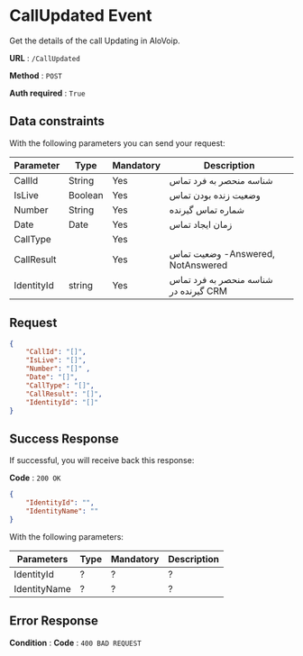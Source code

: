 # CallUpdated Event

Get the details of the call Updating in AloVoip.

**URL** : `/CallUpdated`

**Method** : `POST`

**Auth required** : `True`


## Data constraints
With the following parameters you can send your request:

|Parameter|Type|Mandatory|Description|
|-|-|-|-| 
|CallId |String|Yes|  شناسه منحصر به فرد تماس|
|IsLive |Boolean |Yes | وضعیت زنده بودن تماس|
|Number |String |Yes | شماره تماس گیرنده|
|Date |Date |Yes |زمان ایجاد تماس |
|CallType | |Yes| |
|CallResult | |Yes | وضعیت تماس -Answered, NotAnswered|
|IdentityId |string |Yes | شناسه منحصر به فرد تماس گیرنده در CRM|


## Request

```json
{
    "CallId": "[]",
    "IsLive": "[]",
    "Number": "[]" ,
    "Date": "[]",
    "CallType": "[]",
    "CallResult": "[]",
    "IdentityId": "[]"
}
```

## Success Response
If successful, you will receive back this response:

**Code** : `200 OK`

```json
{
    "IdentityId": "",
    "IdentityName": ""
}
```
With the following parameters:

|Parameters|Type|Mandatory|Description|
|-|-|-|-| 
|IdentityId|? |? | ? |
|IdentityName|? |? | ? |
## Error Response

**Condition** : 
**Code** : `400 BAD REQUEST`



